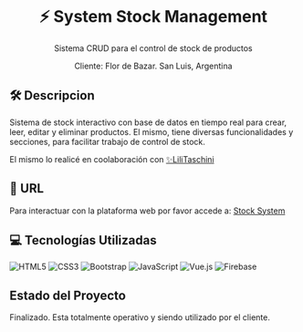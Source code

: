 ## <h1 align="center">⚡ System Stock Management</h1> 
<p align="center">Sistema CRUD para el control de stock de productos</p> 
<p align="center">Cliente: Flor de Bazar. San Luis, Argentina</p> 

## 🛠 Descripcion
<p>Sistema de stock interactivo con base de datos en tiempo real para crear, leer, editar y eliminar productos. 
  El mismo, tiene diversas funcionalidades y secciones, para facilitar trabajo de control de stock.</p>
<p>El mismo lo realicé en coolaboración con <a href="https://github.com/LiliTaschini" target="_blank">✨LiliTaschini</a></p> 


## 🌼 URL 

Para interactuar con la plataforma web por favor accede a:  <a href="https://stock-system-management.web.app/" target="_blank">Stock System</a>

## 💻 Tecnologías Utilizadas 
![HTML5](https://img.shields.io/badge/html5-%23E34F26.svg?style=for-the-badge&logo=html5&logoColor=white)
![CSS3](https://img.shields.io/badge/css3-%231572B6.svg?style=for-the-badge&logo=css3&logoColor=white)
![Bootstrap](https://img.shields.io/badge/Bootstrap-563D7C?style=for-the-badge&logo=bootstrap&logoColor=white)
![JavaScript](https://img.shields.io/badge/javascript-%23323330.svg?style=for-the-badge&logo=javascript&logoColor=%23F7DF1E)
![Vue.js](https://img.shields.io/badge/vuejs-%2335495e.svg?style=for-the-badge&logo=vuedotjs&logoColor=%234FC08D)
![Firebase](https://img.shields.io/badge/firebase-%23039BE5.svg?style=for-the-badge&logo=firebase)


## Estado del Proyecto
Finalizado. Esta totalmente operativo y siendo utilizado por el cliente.
